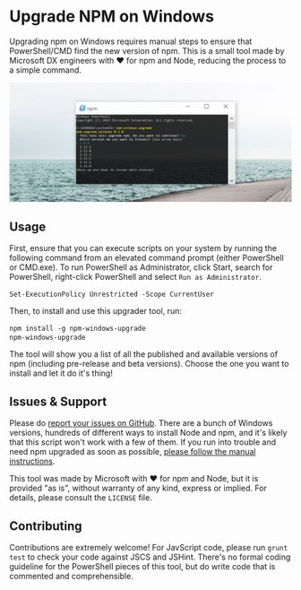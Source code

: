 # Upgrade NPM on Windows
Upgrading npm on Windows requires manual steps to ensure that PowerShell/CMD find the new version of npm. This is a small tool made by Microsoft DX engineers with :heart: for npm and Node, reducing the process to a simple command.

![](https://raw.githubusercontent.com/felixrieseberg/npm-windows-upgrade/gh-pages/screenshot.png)

## Usage
First, ensure that you can execute scripts on your system by running the following command from an elevated command prompt (either PowerShell or CMD.exe). To run PowerShell as Administrator, click Start, search for PowerShell, right-click PowerShell and select `Run as Administrator`.

```
Set-ExecutionPolicy Unrestricted -Scope CurrentUser
```

Then, to install and use this upgrader tool, run:

```
npm install -g npm-windows-upgrade
npm-windows-upgrade
```

The tool will show you a list of all the published and available versions of npm (including pre-release and beta versions). Choose the one you want to install and let it do it's thing!

## Issues & Support
Please do [report your issues on GitHub](https://github.com/felixrieseberg/npm-windows-upgrade/issues). There are a bunch of Windows versions, hundreds of different ways to install Node and npm, and it's likely that this script won't work with a few of them. If you run into trouble and need npm upgraded as soon as possible, [please follow the manual instructions](https://github.com/npm/npm/wiki/Troubleshooting#upgrading-on-windows).

This tool was made by Microsoft with :heart: for npm and Node, but it is provided "as is", without warranty of any kind, express or
implied. For details, please consult the `LICENSE` file.

## Contributing
Contributions are extremely welcome! For JavScript code, please run `grunt test` to check your code against JSCS and JSHint. There's no formal coding guideline for the PowerShell pieces of this tool, but do write code that is commented and comprehensible.